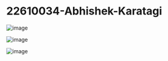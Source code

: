 # 22610034-Abhishek-Karatagi

![image](https://github.com/user-attachments/assets/cb5acd98-ef7f-4325-8aa2-c55eb4d27446)

![image](https://github.com/user-attachments/assets/458f8c04-f87e-4c6f-bf53-80f92d63d156)

![image](https://github.com/user-attachments/assets/5c0eb68d-bbfb-4328-8f08-ec4a39c2bf60)


